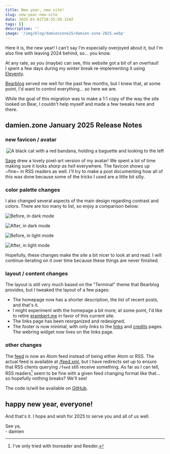 ```yaml
---
title: New year, new site!
slug: new-year-new-site
date: 2025-01-01T20:55:59.154Z
tags: []
description: ''
image: '/img/blog/damienzone25/damien-zone-2025.webp'
---
```


Here it is, the new year! I can't say I'm especially overjoyed about it, but I'm also fine with leaving 2024 behind, so... you know.  

At any rate, as you (maybe) can see, this website got a bit of an overhaul!  
I spent a few days during my winter break re-implementing it using [Eleventy](https://www.11ty.dev/).  

[Bearblog](https://bearblog.dev/) served me well for the past few months, but I knew that, at some point, I'd want to control everything... so here we are.

While the goal of this migration was to make a 1:1 copy of the way the site looked on Bear, I couldn't help myself and made a few tweaks here and there.

## damien.zone January 2025 Release Notes

### new favicon / avatar

<center>
<img src="/avatar/avatar-border.png" alt="A black cat with a red bandana, holding a baguette and looking to the left">
</center>

[Sage](https://www.wavebeem.com/) drew a lovely pixel-art version of my avatar! We spent a lot of time making sure it looks _sharp as hell_ everywhere. The favicon shows up ~fine~ in RSS readers as well. I'll try to make a post documenting how all of this was done because some of the tricks I used are a little bit silly.

### color palette changes

I also changed several aspects of the main design regarding contrast and colors. There are too many to list, so enjoy a comparison below:

![](/img/blog/damienzone25/damienzone2025-before-dark.webp "Before, in dark mode")

![](/img/blog/damienzone25/damienzone2025-after-dark.webp "After, in dark mode")

![](/img/blog/damienzone25/damienzone2025-before-light.webp "Before, in light mode")

![](/img/blog/damienzone25/damienzone2025-after-light.webp "After, in light mode")

Hopefully, these changes make the site a bit nicer to look at and read. I will continue iterating on it over time because these things are never finished.

### layout / content changes

The layout is still very much based on the "Terminal" theme that Bearblog provides, but I tweaked the layout of a few pages:

-  The homepage now has a shorter description, the list of recent posts, and that's it.
  - I might experiment with the homepage a bit more; at some point, I'd like to retire [erambert.me](https://erambert.me/) in favor of this current site.
-  The links page has been reorganized and redesigned.
-  The footer is now minimal, with only links to the [links](/links) and [credits](/credits) pages. The webring widget now lives on the links page.

### other changes

The [feed](/feed.xml) is now an Atom feed instead of being either Atom or RSS. The actual feed is available at [/feed.xml](/feed.xml), but I have redirects set up to ensure that RSS clients querying `/feed` still receive something. As far as I can tell, RSS readers[^1] seem to be fine with a given feed changing format like that... so hopefully nothing breaks? We'll see!

The code is/will be available on [GitHub](https://github.com/eramdam/damien.zone).

## happy new year, everyone!

And that's it. I hope and wish for 2025 to serve you and all of us well.

See ya,  
\- damien




[^1]: I've only tried with Inoreader and Reeder.